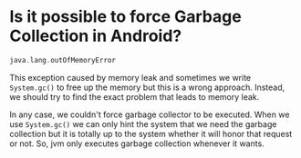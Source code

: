 # Is it possible to force Garbage Collection in Android?

```kotlin
java.lang.outOfMemoryError
```

This exception caused by memory leak and sometimes we write `System.gc()` to free up the memory but this is a wrong approach. Instead, we should try to find the exact problem that leads to memory leak.

In any case, we couldn't force garbage collector to be executed. When we use `System.gc()` we can only hint the system that we need the garbage collection but it is totally up to the system whether it will honor that request or not. So, jvm only executes garbage collection whenever it wants.
